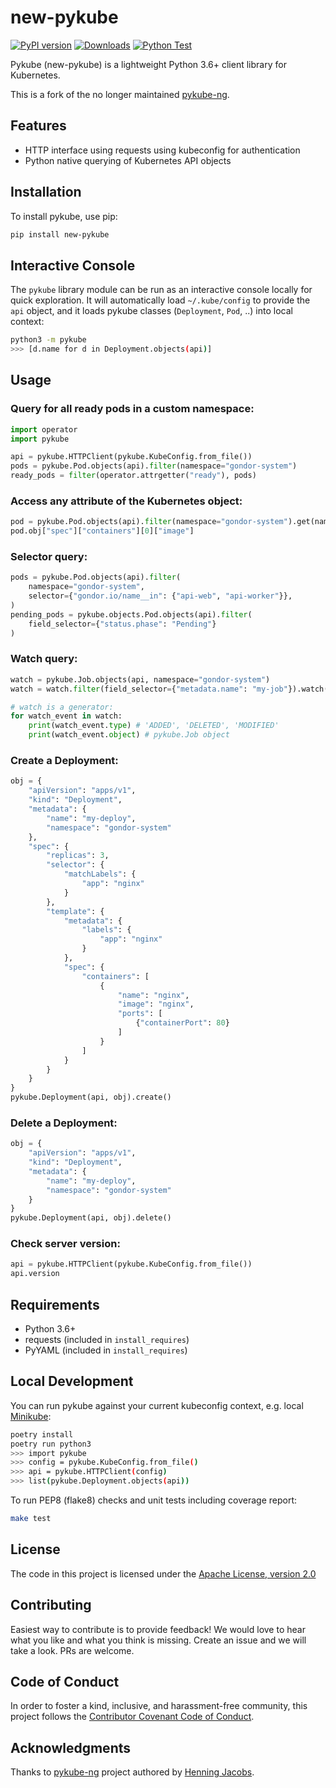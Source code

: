 # new-pykube

[![PyPI version](https://badge.fury.io/py/new-pykube.svg)](https://pypi.org/project/new-pykube)
[![Downloads](https://static.pepy.tech/badge/new-pykube/month)](https://github.com/caas-team/new-pykube/releases)
[![Python Test](https://github.com/caas-team/new-pykube/actions/workflows/python-tests.yml/badge.svg)](https://github.com/caas-team/new-pykube/actions/workflows/python-tests.yml)

Pykube (new-pykube) is a lightweight Python 3.6+ client library for Kubernetes.

This is a fork of the no longer maintained [pykube-ng](https://codeberg.org/hjacobs/pykube-ng).

## Features

- HTTP interface using requests using kubeconfig for authentication
- Python native querying of Kubernetes API objects

## Installation

To install pykube, use pip:

```bash
pip install new-pykube
```

## Interactive Console

The `pykube` library module can be run as an interactive console locally for quick exploration.
It will automatically load `~/.kube/config` to provide the `api` object, and it loads pykube classes (`Deployment`, `Pod`, ..) into local context:

```bash
python3 -m pykube
>>> [d.name for d in Deployment.objects(api)]
```

## Usage

### Query for all ready pods in a custom namespace:

```python
import operator
import pykube

api = pykube.HTTPClient(pykube.KubeConfig.from_file())
pods = pykube.Pod.objects(api).filter(namespace="gondor-system")
ready_pods = filter(operator.attrgetter("ready"), pods)
```

### Access any attribute of the Kubernetes object:

```python
pod = pykube.Pod.objects(api).filter(namespace="gondor-system").get(name="my-pod")
pod.obj["spec"]["containers"][0]["image"]
```

### Selector query:

```python
pods = pykube.Pod.objects(api).filter(
    namespace="gondor-system",
    selector={"gondor.io/name__in": {"api-web", "api-worker"}},
)
pending_pods = pykube.objects.Pod.objects(api).filter(
    field_selector={"status.phase": "Pending"}
)
```

### Watch query:

```python
watch = pykube.Job.objects(api, namespace="gondor-system")
watch = watch.filter(field_selector={"metadata.name": "my-job"}).watch()

# watch is a generator:
for watch_event in watch:
    print(watch_event.type) # 'ADDED', 'DELETED', 'MODIFIED'
    print(watch_event.object) # pykube.Job object
```

### Create a Deployment:

```python
obj = {
    "apiVersion": "apps/v1",
    "kind": "Deployment",
    "metadata": {
        "name": "my-deploy",
        "namespace": "gondor-system"
    },
    "spec": {
        "replicas": 3,
        "selector": {
            "matchLabels": {
                "app": "nginx"
            }
        },
        "template": {
            "metadata": {
                "labels": {
                    "app": "nginx"
                }
            },
            "spec": {
                "containers": [
                    {
                        "name": "nginx",
                        "image": "nginx",
                        "ports": [
                            {"containerPort": 80}
                        ]
                    }
                ]
            }
        }
    }
}
pykube.Deployment(api, obj).create()
```

### Delete a Deployment:

```python
obj = {
    "apiVersion": "apps/v1",
    "kind": "Deployment",
    "metadata": {
        "name": "my-deploy",
        "namespace": "gondor-system"
    }
}
pykube.Deployment(api, obj).delete()
```

### Check server version:

```python
api = pykube.HTTPClient(pykube.KubeConfig.from_file())
api.version
```

## Requirements

- Python 3.6+
- requests (included in `install_requires`)
- PyYAML (included in `install_requires`)

## Local Development

You can run pykube against your current kubeconfig context, e.g. local [Minikube](https://github.com/kubernetes/minikube):

```bash
poetry install
poetry run python3
>>> import pykube
>>> config = pykube.KubeConfig.from_file()
>>> api = pykube.HTTPClient(config)
>>> list(pykube.Deployment.objects(api))
```

To run PEP8 (flake8) checks and unit tests including coverage report:

```bash
make test
```

## License

The code in this project is licensed under the [Apache License, version 2.0](./LICENSE)

## Contributing

Easiest way to contribute is to provide feedback! We would love to hear what you like and what you think is missing.
Create an issue and we will take a look. PRs are welcome.

## Code of Conduct

In order to foster a kind, inclusive, and harassment-free community, this project follows the [Contributor Covenant Code of Conduct](http://contributor-covenant.org/version/1/4/).

## Acknowledgments

Thanks to [pykube-ng](https://codeberg.org/hjacobs/pykube-ng) project authored
by [Henning Jacobs](https://github.com/hjacobs).
